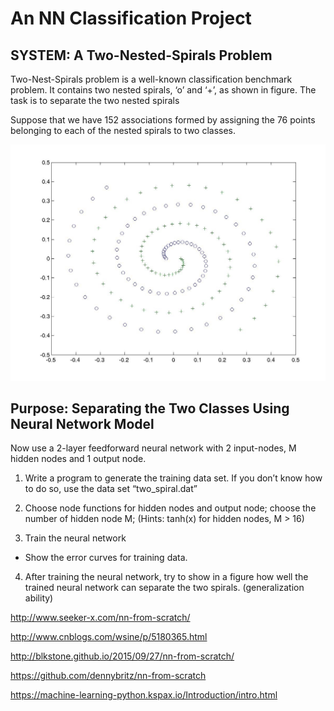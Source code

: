 # An NN Classification Project
## SYSTEM: A Two-Nested-Spirals Problem
Two-Nest-Spirals problem is a well-known classification benchmark problem. It contains two nested spirals, ‘o’ and ‘+’, as shown in figure. The task is to separate the two nested spirals

Suppose that we have 152 associations formed by assigning the 76 points belonging to each of the nested spirals to two classes. 

![nested spiral.jpg](nestedspiral.jpg)

## Purpose: Separating the Two Classes Using Neural Network Model

Now use a 2-layer feedforward neural network with 2 input-nodes, M hidden nodes and 1 output node. 

1. Write a program to generate the training data set. If you don’t know how to do so, use the data set “two_spiral.dat” 

2. Choose node functions for hidden nodes and output node; choose the number of hidden node M; (Hints: tanh(x) for hidden nodes, M > 16)

3. Train the neural network

-	Show the error curves for training data.

4. After training the neural network, try to show in a figure how well the trained neural network can separate the two spirals. (generalization ability)


http://www.seeker-x.com/nn-from-scratch/

http://www.cnblogs.com/wsine/p/5180365.html

http://blkstone.github.io/2015/09/27/nn-from-scratch/

https://github.com/dennybritz/nn-from-scratch

https://machine-learning-python.kspax.io/Introduction/intro.html
